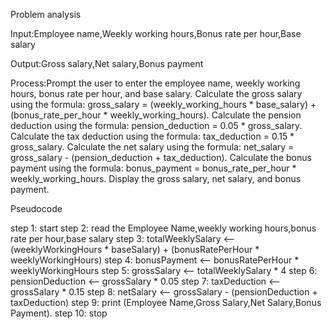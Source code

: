    Problem  analysis

Input:Employee name,Weekly working hours,Bonus rate per hour,Base salary

Output:Gross salary,Net salary,Bonus payment

Process:Prompt the user to enter the employee name, weekly working hours, bonus rate per hour, and base salary.
Calculate the gross salary using the formula: gross_salary = (weekly_working_hours * base_salary) + (bonus_rate_per_hour * weekly_working_hours).
Calculate the pension deduction using the formula: pension_deduction = 0.05 * gross_salary.
Calculate the tax deduction using the formula: tax_deduction = 0.15 * gross_salary.
Calculate the net salary using the formula: net_salary = gross_salary - (pension_deduction + tax_deduction).
Calculate the bonus payment using the formula: bonus_payment = bonus_rate_per_hour * weekly_working_hours.
Display the gross salary, net salary, and bonus payment.


   Pseudocode

step 1: start
step 2: read the Employee Name,weekly working hours,bonus rate per hour,base salary
step 3: totalWeeklySalary <-- (weeklyWorkingHours * baseSalary) + (bonusRatePerHour * weeklyWorkingHours)
step 4: bonusPayment <-- bonusRatePerHour * weeklyWorkingHours
step 5: grossSalary  <-- totalWeeklySalary * 4
step 6: pensionDeduction <--  grossSalary * 0.05
step 7: taxDeduction <-- grossSalary * 0.15
step 8: netSalary  <-- grossSalary - (pensionDeduction + taxDeduction)
step 9: print (Employee Name,Gross Salary,Net Salary,Bonus Payment). 
step 10: stop
